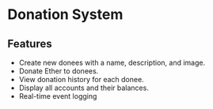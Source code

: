 # Donation System

## Features

- Create new donees with a name, description, and image.
- Donate Ether to donees.
- View donation history for each donee.
- Display all accounts and their balances.
- Real-time event logging
